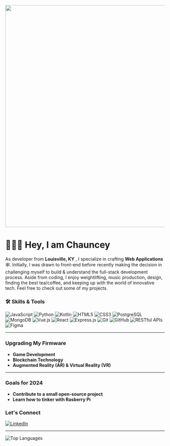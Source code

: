 

<p align="center">
  <img src="https://images-wixmp-ed30a86b8c4ca887773594c2.wixmp.com/f/c83c004e-1370-4756-88e5-4071de797088/dgdq8br-09cc7ad6-a021-47a5-b0e0-917b12b0f7a7.gif?token=eyJ0eXAiOiJKV1QiLCJhbGciOiJIUzI1NiJ9.eyJzdWIiOiJ1cm46YXBwOjdlMGQxODg5ODIyNjQzNzNhNWYwZDQxNWVhMGQyNmUwIiwiaXNzIjoidXJuOmFwcDo3ZTBkMTg4OTgyMjY0MzczYTVmMGQ0MTVlYTBkMjZlMCIsIm9iaiI6W1t7InBhdGgiOiJcL2ZcL2M4M2MwMDRlLTEzNzAtNDc1Ni04OGU1LTQwNzFkZTc5NzA4OFwvZGdkcThici0wOWNjN2FkNi1hMDIxLTQ3YTUtYjBlMC05MTdiMTJiMGY3YTcuZ2lmIn1dXSwiYXVkIjpbInVybjpzZXJ2aWNlOmZpbGUuZG93bmxvYWQiXX0.tqRMtE-b2QiI2nnefNxSDMJvZCcYqFmq2ccg_Xfzqb8" width="700"/>
</p>


# 👨🏾‍💻 Hey, I am **Chauncey**
As developer from **Louisville, KY** , I specialize in crafting **Web Applications** 🕸️. Initially, I was drawn to front-end before recently making the decision in challenging myself to build & understand the full-stack development process. Aside from coding, I enjoy weightlifting, music production, design, finding the best tea/coffee, and keeping up with the world of innovative tech. Feel free to check out some of my projects.


### 🛠️ Skills & Tools

<p>
  <img src="https://img.shields.io/badge/JavaScript-ES6+-F7DF1E?style=flat-square&logo=javascript&logoColor=black" alt="JavaScript"/>
  <img src="https://img.shields.io/badge/Python-3776AB?style=flat-square&logo=python&logoColor=white" alt="Python"/>
  <img src="https://img.shields.io/badge/Kotlin-0095D5?style=flat-square&logo=kotlin&logoColor=white" alt="Kotlin"/>
  <img src="https://img.shields.io/badge/HTML5-E34F26?style=flat-square&logo=html5&logoColor=white" alt="HTML5"/>
  <img src="https://img.shields.io/badge/CSS3-1572B6?style=flat-square&logo=css3&logoColor=white" alt="CSS3"/>
  <img src="https://img.shields.io/badge/PostgreSQL-316192?style=flat-square&logo=postgresql&logoColor=white" alt="PostgreSQL"/>
  <img src="https://img.shields.io/badge/MongoDB-47A248?style=flat-square&logo=mongodb&logoColor=white" alt="MongoDB"/>
  <img src="https://img.shields.io/badge/Vue.js-4FC08D?style=flat-square&logo=vue.js&logoColor=white" alt="Vue.js"/>
  <img src="https://img.shields.io/badge/React-61DAFB?style=flat-square&logo=react&logoColor=black" alt="React"/>
  <img src="https://img.shields.io/badge/Express.js-000000?style=flat-square&logo=express&logoColor=white" alt="Express.js"/>
  <img src="https://img.shields.io/badge/Git-F05032?style=flat-square&logo=git&logoColor=white" alt="Git"/>
  <img src="https://img.shields.io/badge/GitHub-181717?style=flat-square&logo=github&logoColor=white" alt="GitHub"/>
  <img src="https://img.shields.io/badge/RESTful APIs-02569B?style=flat-square&logo=api&logoColor=white" alt="RESTful APIs"/>
  <img src="https://img.shields.io/badge/Figma-F24E1E?style=flat-square&logo=figma&logoColor=white" alt="Figma"/>
</p>

---
### Upgrading My Firmware

- **Game Development**
- **Blockchain Technology**
- **Augmented Reality (AR) & Virtual Reality (VR)**

---

### Goals for 2024

- **Contribute to a small open-source project**
- **Learn how to tinker with Rasberry Pi**


### Let's Connect

<p>
  <a href="https://www.linkedin.com/in/chauncey-harlan/"><img src="https://img.shields.io/badge/LinkedIn-0A66C2?style=flat-square&logo=linkedin&logoColor=white" alt="LinkedIn"/></a>
</p>

---

![Top Languages](https://github-readme-stats.vercel.app/api/top-langs/?username=uxchar&layout=compact&theme=radical)
